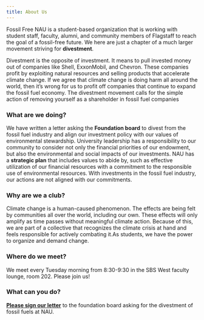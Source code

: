 ```yaml
---
title: About Us
---
```


Fossil Free NAU is a student-based organization that is working with student staff, faculty, alumni, and community members of Flagstaff to reach the goal of a fossil-free future. We here are just a chapter of a much larger movement striving for **divestment**.

Divestment is the opposite of investment. It means to pull invested money out of companies like Shell, ExxonMobil, and Chevron. These companies profit by exploiting natural resources and selling products that accelerate climate change. If we agree that climate change is doing harm all around the world, then it’s wrong for us to profit off companies that continue to expand the fossil fuel economy. The divestment movement calls for the simple action of removing yourself as a shareholder in fossil fuel companies

### What are we doing?

We have written a letter asking the **Foundation board** to divest from the fossil fuel industry and align our investment policy with our values of environmental stewardship. University leadership has a responsibility to our community to consider not only the financial priorities of our endowment, but also the environmental and social impacts of our investments. NAU has a **strategic plan** that includes values to abide by, such as effective utilization of our financial resources with a commitment to the responsible use of environmental resources. With investments in the fossil fuel industry, our actions are not aligned with our commitments.

### Why are we a club?

Climate change is a human-caused phenomenon. The effects are being felt by communities all over the world, including our own. These effects will only amplify as time passes without meaningful climate action. Because of this, we are part of a collective that recognizes the climate crisis at hand and feels responsible for actively combating it.As students, we have the power to organize and demand change.

### Where do we meet?

We meet every Tuesday morning from 8:30-9:30 in the SBS West faculty lounge, room 202. Please join us!

### What can you do?

<a href="https://docs.google.com/forms/d/e/1FAIpQLSd2rUWwhlmpTKK1G0pliGEW8WNCGbH7koF7B42uq20HuBPd7Q/viewform?usp=sf_link" target="_blank"><b>Please sign our letter</b></a> to the foundation board asking for the divestment of fossil fuels at NAU. 



